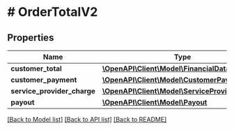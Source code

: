 # # OrderTotalV2

## Properties

Name | Type | Description | Notes
------------ | ------------- | ------------- | -------------
**customer_total** | [**\OpenAPI\Client\Model\FinancialData**](FinancialData.md) |  |
**customer_payment** | [**\OpenAPI\Client\Model\CustomerPaymentV2**](CustomerPaymentV2.md) |  | [optional]
**service_provider_charge** | [**\OpenAPI\Client\Model\ServiceProviderCharge**](ServiceProviderCharge.md) |  | [optional]
**payout** | [**\OpenAPI\Client\Model\Payout**](Payout.md) |  | [optional]

[[Back to Model list]](../../README.md#models) [[Back to API list]](../../README.md#endpoints) [[Back to README]](../../README.md)
